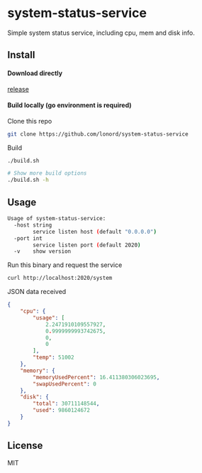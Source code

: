 # system-status-service
Simple system status service, including cpu, mem and disk info.

## Install

#### Download directly

[release](https://github.com/lonord/system-status-service/releases)

#### Build locally (go environment is required)

Clone this repo

```bash
git clone https://github.com/lonord/system-status-service
```

Build

```bash
./build.sh

# Show more build options
./build.sh -h
```

## Usage

```bash
Usage of system-status-service:
  -host string
        service listen host (default "0.0.0.0")
  -port int
        service listen port (default 2020)
  -v    show version
```

Run this binary and request the service

```bash
curl http://localhost:2020/system
```

JSON data received

```json
{
	"cpu": {
		"usage": [
			2.2471910109557927,
			0.9999999993742675,
			0,
			0
		],
		"temp": 51002
	},
	"memory": {
		"memoryUsedPercent": 16.411380306023695,
		"swapUsedPercent": 0
	},
	"disk": {
		"total": 30711148544,
		"used": 9860124672
	}
}
```

## License

MIT
